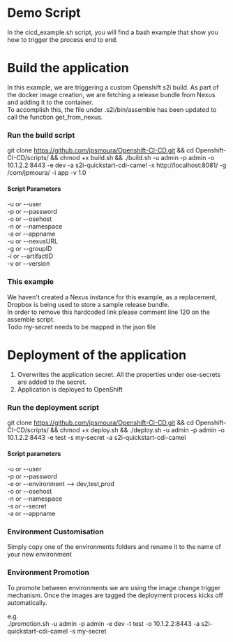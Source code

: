# Demo Script
In the cicd_example.sh script, you will find a bash example that show you how to trigger the process end to end.

# Build the application
In this example, we are triggering a custom Openshift s2i build. As part of the docker image creation, we are fetching a release bundle from Nexus and adding it to the container. <br /> To accomplish this, the file under .s2i/bin/assemble has been updated to call the function get_from_nexus.

### Run the build script
git clone https://github.com/jpsmoura/Openshift-CI-CD.git &&
cd Openshift-CI-CD/scripts/ &&
chmod +x build.sh &&
./build.sh -u admin -p admin -o 10.1.2.2:8443 -e dev -a s2i-quickstart-cdi-camel -x http://localhost:8081/ -g /com/jpmoura/ -i app -v 1.0

#### Script Parameters
-u or --user<br/>
-p or --password<br/>
-o or --osehost<br/>
-n or --namespace<br/>
-a or --appname<br/>
-u or --nexusURL<br/>
-g or --groupID<br/>
-i or --artifactID<br/>
-v or --version

### This example
We haven't created a Nexus instance for this example, as a replacement, Dropbox is being used to store a sample release bundle.<br/>
In order to remove this hardcoded link please comment line 120 on the assemble script.<br/>
Todo my-secret needs to be mapped in the json file

# Deployment of the application
1) Overwrites the application secret. All the properties under ose-secrets are added to the secret.<br/>
2) Application is deployed to OpenShift

### Run the deployment script
git clone https://github.com/jpsmoura/Openshift-CI-CD.git &&
cd Openshift-CI-CD/scripts/ &&
chmod +x deploy.sh &&
./deploy.sh -u admin -p admin -o 10.1.2.2:8443 -e test -s my-secret -a s2i-quickstart-cdi-camel

#### Script parameters
-u or --user<br/>
-p or --password<br/>
-e or --environment --> dev,test,prod<br/>
-o or --osehost<br/>
-n or --namespace<br/>
-s or --secret<br/>
-a or --appname<br/>

### Environment Customisation
Simply copy one of the environments folders and rename it to the name of your new environment

### Environment Promotion
To promote between environments we are using the image change trigger mechanism. Once the images are tagged the deployment process kicks off automatically.<br/>

e.g. <br/>
./promotion.sh -u admin -p admin -e dev -t test -o 10.1.2.2:8443 -a s2i-quickstart-cdi-camel -s my-secret
